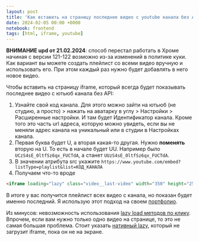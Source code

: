 ```yaml
---
layout: post
title: 'Как вставить на страницу последнее видео с youtube канала без API'
date: 2024-02-05 00:00 +0000
notebook: frontend
tags: [html, iframe, youtube]
---
```

**ВНИМАНИЕ upd от 21.02.2024**: способ перестал работать в Хроме начиная с версии 121-122 возможно из-за изменений в политике куки. Как вариант вы можете создать плейлист со всеми видео вручную и использовать его. При этом каждый раз нужно будет добавлять в него новое видео.

Чтобы вставить на страницу iframe, который всегда будет показывать последнее видео с ютьюб канала без API:

1. Узнайте свой код канала. Для этого можно зайти на ютьюб (не студию, а просто) > нажать на аватарку в углу > Настройки > Расширенные настройки. И там будет Идентификатор канала. Кроме того это часть url адреса, которую можно увидеть, если вы не меняли адрес канала на уникальный или в студии в Настройках канала.
2. Первая буква будет U, а вторая какая-то другая. Нужно **поменять** вторую на U. То есть в начале будет UU. Например было `UCzS4sE_0ltfSz6qx_FUCTdA`, а станет `UUzS4sE_0ltfSz6qx_FUCTdA`.
3. В значении атрибута src укажите `https://www.youtube.com/embed?listType=playlist&list=КОД_КАНАЛА`
4. Получаем что-то вроде

```html
<iframe loading="lazy" class="video__last-video" width="350" height="250" title="Последний видосик на канале" allow="accelerometer; encrypted-media; gyroscope; picture-in-picture" allowfullscreen src="https://www.youtube.com/embed?listType=playlist&list=UUzS4sE_0ltfSz6qx_FUCTdA"></iframe>
```

В итоге у вас получится плейлист всех видео с канала, но показан будет именно последний. Я использую этот подход на своем [портфолио](https://vallek.github.io/). 

Из минусов: невозможность использования [lazy load методов по клику]({{site.baseurl}}/ru/youtube-lazy-load). Впрочем, если вам нужно только одно видео на странице, то это не самая большая проблема. Стоит указать [нативный lazy](https://developer.mozilla.org/en-US/docs/Web/HTML/Element/iframe#loading), который не загрузит iframe, пока он не на экране.
